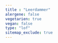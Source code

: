 ```yaml
---
title : "Leerdammer"
alergene: false
vegetarien: true
vegan: false
type: "lof"
sitemap_exclude: true
--- 
```

